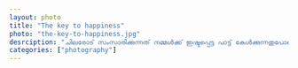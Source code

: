 ```yaml
---
layout: photo
title: "The key to happiness"
photo: "the-key-to-happiness.jpg"
desrciption: "ചിലരോട് സംസാരിക്കുന്നത് നമ്മൾക്ക് ഇഷ്ടപ്പെട്ട പാട്ട് കേൾക്കുന്നതുപോലെയാണ്, എത്ര കേട്ടാലും തീരാറാകുമ്പോൾ പിന്നെയും ആദ്യം മുതൽ കേൾക്കാൻ തോന്നും."
categories: ["photography"]
---
```

